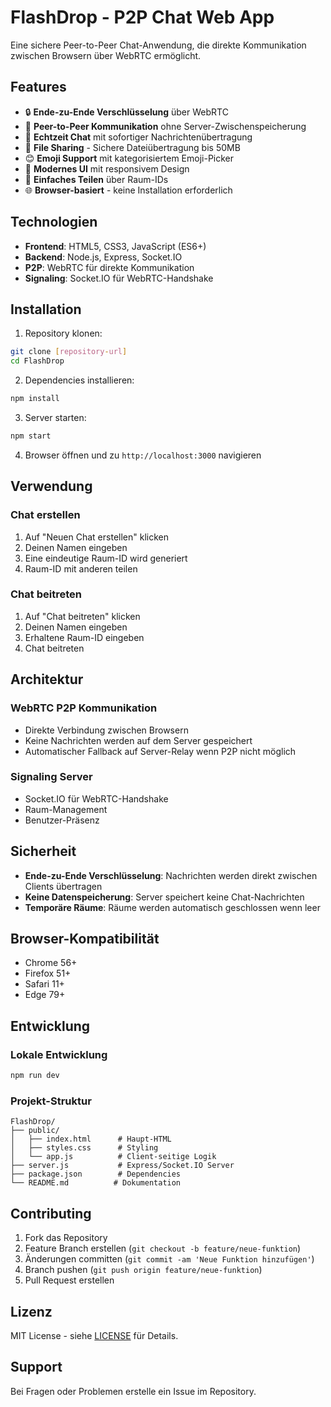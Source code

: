 # FlashDrop - P2P Chat Web App

Eine sichere Peer-to-Peer Chat-Anwendung, die direkte Kommunikation zwischen Browsern über WebRTC ermöglicht.

## Features

- 🔒 **Ende-zu-Ende Verschlüsselung** über WebRTC
- 🚀 **Peer-to-Peer Kommunikation** ohne Server-Zwischenspeicherung
- 💬 **Echtzeit Chat** mit sofortiger Nachrichtenübertragung
- 📁 **File Sharing** - Sichere Dateiübertragung bis 50MB
- 😊 **Emoji Support** mit kategorisiertem Emoji-Picker
- 🎨 **Modernes UI** mit responsivem Design
- 🔗 **Einfaches Teilen** über Raum-IDs
- 🌐 **Browser-basiert** - keine Installation erforderlich

## Technologien

- **Frontend**: HTML5, CSS3, JavaScript (ES6+)
- **Backend**: Node.js, Express, Socket.IO
- **P2P**: WebRTC für direkte Kommunikation
- **Signaling**: Socket.IO für WebRTC-Handshake

## Installation

1. Repository klonen:
```bash
git clone [repository-url]
cd FlashDrop
```

2. Dependencies installieren:
```bash
npm install
```

3. Server starten:
```bash
npm start
```

4. Browser öffnen und zu `http://localhost:3000` navigieren

## Verwendung

### Chat erstellen
1. Auf "Neuen Chat erstellen" klicken
2. Deinen Namen eingeben
3. Eine eindeutige Raum-ID wird generiert
4. Raum-ID mit anderen teilen

### Chat beitreten
1. Auf "Chat beitreten" klicken
2. Deinen Namen eingeben
3. Erhaltene Raum-ID eingeben
4. Chat beitreten

## Architektur

### WebRTC P2P Kommunikation
- Direkte Verbindung zwischen Browsern
- Keine Nachrichten werden auf dem Server gespeichert
- Automatischer Fallback auf Server-Relay wenn P2P nicht möglich

### Signaling Server
- Socket.IO für WebRTC-Handshake
- Raum-Management
- Benutzer-Präsenz

## Sicherheit

- **Ende-zu-Ende Verschlüsselung**: Nachrichten werden direkt zwischen Clients übertragen
- **Keine Datenspeicherung**: Server speichert keine Chat-Nachrichten
- **Temporäre Räume**: Räume werden automatisch geschlossen wenn leer

## Browser-Kompatibilität

- Chrome 56+
- Firefox 51+
- Safari 11+
- Edge 79+

## Entwicklung

### Lokale Entwicklung
```bash
npm run dev
```

### Projekt-Struktur
```
FlashDrop/
├── public/
│   ├── index.html      # Haupt-HTML
│   ├── styles.css      # Styling
│   └── app.js          # Client-seitige Logik
├── server.js           # Express/Socket.IO Server
├── package.json        # Dependencies
└── README.md          # Dokumentation
```

## Contributing

1. Fork das Repository
2. Feature Branch erstellen (`git checkout -b feature/neue-funktion`)
3. Änderungen committen (`git commit -am 'Neue Funktion hinzufügen'`)
4. Branch pushen (`git push origin feature/neue-funktion`)
5. Pull Request erstellen

## Lizenz

MIT License - siehe [LICENSE](LICENSE) für Details.

## Support

Bei Fragen oder Problemen erstelle ein Issue im Repository.
